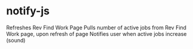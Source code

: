 # notify-js

Refreshes Rev Find Work Page
Pulls number of active jobs from Rev Find Work page, upon refresh of page
Notifies user when active jobs increase (sound)
